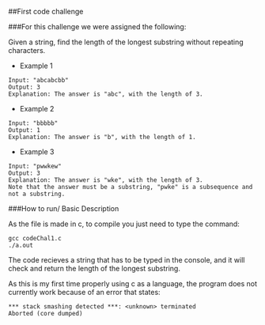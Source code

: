##First code challenge

###For this challenge we were assigned the following:

Given a string, find the length of the longest substring without repeating characters.

* Example 1
```
Input: "abcabcbb"
Output: 3 
Explanation: The answer is "abc", with the length of 3. 
```

* Example 2
```
Input: "bbbbb"
Output: 1
Explanation: The answer is "b", with the length of 1.
```

* Example 3
```
Input: "pwwkew"
Output: 3
Explanation: The answer is "wke", with the length of 3. 
Note that the answer must be a substring, "pwke" is a subsequence and not a substring.
```

###How to run/ Basic Description

As the file is made in c, to compile you just need to type the command: 
```
gcc codeChal1.c
./a.out
```

The code recieves a string that has to be typed in the console, and it will check and return the length of the longest substring.

As this is my first time properly using c as a language, the program does
not currently work because of an error that states:
```
*** stack smashing detected ***: <unknown> terminated
Aborted (core dumped)
```

